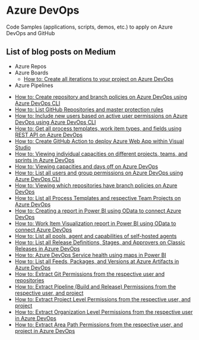 # Azure DevOps
Code Samples (applications, scripts, demos, etc.) to apply on Azure DevOps and GitHub

## List of blog posts on Medium
   * Azure Repos
   * Azure Boards
     * [How to: Create all iterations to your project on Azure DevOps](https://vinijmoura.medium.com/how-to-create-all-iterations-to-your-project-on-azure-devops-cedadb045705)
   * Azure Pipelines 

- [How to: Create repository and branch policies on Azure DevOps using Azure DevOps CLI](https://vinijmoura.medium.com/how-to-create-repository-and-branch-policies-on-azure-devops-using-azure-devops-cli-1186e179fa9b)
- [How to: List GitHub Repositories and master protection rules](https://vinijmoura.medium.com/how-to-list-github-repositories-and-master-protection-rules-a21d8b412d0b)
- [How to: Include new users based on active user permissions on Azure DevOps using Azure DevOps CLI](https://vinijmoura.medium.com/how-to-include-new-users-based-on-active-user-permissions-on-azure-devops-using-azure-devops-cli-255e927d8370)
- [How to: Get all process templates, work item types, and fields using REST API on Azure DevOps](https://vinijmoura.medium.com/how-to-get-all-process-templates-work-item-types-and-fields-using-rest-api-on-azure-devops-95b4efcca3a4)
- [How to: Create GitHub Action to deploy Azure Web App within Visual Studio](https://vinijmoura.medium.com/how-to-create-github-action-to-deploy-azure-web-app-within-visual-studio-edfad212c2da)
- [How to: Viewing individual capacities on different projects, teams, and sprints in Azure DevOps](https://vinijmoura.medium.com/how-to-viewing-individual-capacities-on-different-projects-teams-and-sprints-in-azure-devops-d369c6f14155)
- [How to: Viewing capacities and days off on Azure DevOps](https://vinijmoura.medium.com/how-to-viewing-capacities-and-days-off-on-azure-devops-6f870348d0ff)
- [How to: List all users and group permissions on Azure DevOps using Azure DevOps CLI](https://vinijmoura.medium.com/how-to-list-all-users-and-group-permissions-on-azure-devops-using-azure-devops-cli-54f73a20a4c7)
- [How to: Viewing which repositories have branch policies on Azure DevOps](https://vinijmoura.medium.com/how-to-viewing-which-repositories-have-branch-policies-on-azure-devops-c9bfb370401e)
- [How to: List all Process Templates and respective Team Projects on Azure DevOps](https://vinijmoura.medium.com/how-to-list-all-process-templates-and-respective-team-projects-on-azure-devops-1a2177ef0ba1)
- [How to: Creating a report in Power BI using OData to connect Azure DevOps](https://vinijmoura.medium.com/how-to-creating-a-report-in-power-bi-using-odata-to-connect-azure-devops-6090549f5f23)
- [How to: Work Item Visualization report in Power BI using OData to connect Azure DevOps](https://vinijmoura.medium.com/how-to-work-item-visualization-report-in-power-bi-using-odata-to-connect-azure-devops-505afcc9a99a)
- [How to: List all pools, agent and capabilities of self-hosted agents](https://vinijmoura.medium.com/how-to-list-all-pools-agent-and-capabilities-of-self-hosted-agents-6f66bbe46aa0)
- [How to: List all Release Definitions, Stages, and Approvers on Classic Releases in Azure DevOps](https://vinijmoura.medium.com/how-to-list-all-release-definitions-stages-and-approvers-on-classic-releases-in-azure-devops-733bdabb7a5f)
- [How to: Azure DevOps Service health using maps in Power BI](https://vinijmoura.medium.com/how-to-azure-devops-service-health-using-maps-in-power-bi-711bb7c657c2)
- [How to: List all Feeds, Packages, and Versions at Azure Artifacts in Azure DevOps](https://vinijmoura.medium.com/how-to-list-all-feeds-packages-and-versions-at-azure-artifacts-in-azure-devops-ce511001d9f7)
- [How to: Extract Git Permissions from the respective user and repositories](https://vinijmoura.medium.com/how-to-extract-git-permissions-from-the-respective-user-and-repositories-1f439b9e4181)
- [How to: Extract Pipeline (Build and Release) Permissions from the respective user, and project](https://vinijmoura.medium.com/how-to-extract-pipeline-build-and-release-permissions-from-the-respective-user-and-project-dd83163b232d)
- [How to: Extract Project Level Permissions from the respective user, and project](https://vinijmoura.medium.com/how-to-extract-project-level-permissions-from-the-respective-user-and-project-5f4c30df03ee)
- [How to: Extract Organization Level Permissions from the respective user in Azure DevOps](https://vinijmoura.medium.com/how-to-extract-organization-level-permissions-from-the-respective-user-in-azure-devops-c93d9df6c855)
- [How to: Extract Area Path Permissions from the respective user, and project in Azure DevOps](https://vinijmoura.medium.com/how-to-extract-area-path-permissions-from-the-respective-user-and-project-in-azure-devops-e0d4fda33d9a)


